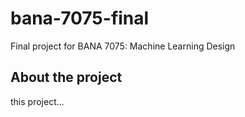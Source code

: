 # bana-7075-final
Final project for BANA 7075: Machine Learning Design

## About the project
this project...
